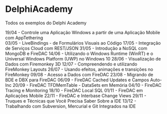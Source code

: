 # DelphiAcademy
Todos os exemplos do Delphi Academy

19/04 - Controle uma Aplicação Windows a partir de uma Aplicação Mobile com AppTethering<br>
03/05 - LiveBindings - de Formulários Visuais ao Código
17/05 - Integração de Serviços Cloud com REST/JSON
31/05 - Introdução a NoSQL com MongoDB e FireDAC
14/06 - Utilizando o Windows Runtime (WinRT) e o Universal Windows Platform (UWP) no Windows 10
28/06 - Visualização de Dados com Firemonkey 3D
12/07 - Compreendendo e utilizando FireMonkey Layouts
26/07 - Usando efeitos, animações e transições no FireMonkey
09/08 - Acesso a Dados com FireDAC
23/08 - Migrando de BDE e DBX para FireDAC
06/09 - FireDAC Cached Updates e Campos Auto-Inc
20/09 - FireDAC TFDMemTable - DataSets em Memória
04/10 - FireDAC Tracing e Monitoring
18/10 - FireDAC Local SQL
01/11 - FireDAC em Aplicações Mobile
22/11 - FireDAC e Interbase Change Views
29/11 - Truques e Técnicas que Você Precisa Saber Sobre a IDE
13/12 - Trabalhando com Subversion, Mercurial e Git Integrados na IDE
